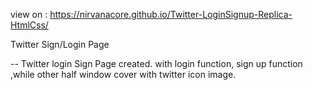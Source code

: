view on : https://nirvanacore.github.io/Twitter-LoginSignup-Replica-HtmlCss/

Twitter Sign/Login Page

-- Twitter login Sign Page created. with login function, sign up function ,while
other half window cover with twitter icon image.
